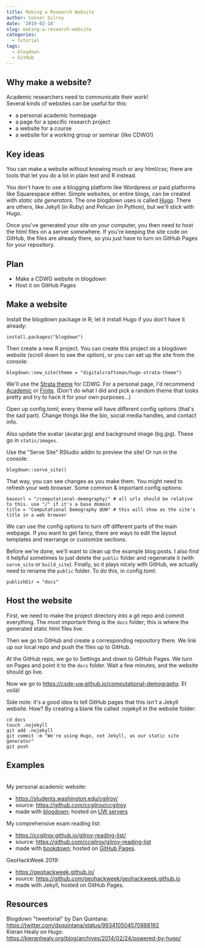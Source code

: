 ```yaml
---
title: Making a Research Website
author: Connor Gilroy
date: '2019-02-14'
slug: making-a-research-website
categories:
  - tutorial
tags:
  - blogdown
  - GitHub
---
```


## Why make a website?

Academic researchers need to communicate their work!  
Several kinds of websites can be useful for this:

- a personal academic homepage
- a page for a specific research project
- a website for a course
- a website for a working group or seminar (like CDWG!)

## Key ideas

You can make a website without knowing much or any html/css; there are tools that let you do a lot in plain text and R instead.

You don't have to use a blogging platform like Wordpress or paid platforms like Squarespace either. Simple websites, or entire blogs, can be created with *static site generators*. The one blogdown uses is called [Hugo](https://gohugo.io/). There are others, like Jekyll (in Ruby) and Pelican (in Python), but we'll stick with Hugo.

Once you've generated your site on your computer, you then need to host the html files on a server somewhere. If you're keeping the site code on GitHub, the files are already there, so you just have to turn on GitHub Pages for your repository.

## Plan

- Make a CDWG website in blogdown
- Host it on GitHub Pages

## Make a website

Install the blogdown package in R; let it install Hugo if you don't have it already:

```
install.packages("blogdown")
```

Then create a new R project. You can create this project *as* a blogdown website (scroll down to see the option), or you can set up the site from the console:

```
blogdown::new_site(theme = "digitalcraftsman/hugo-strata-theme")
```

We'll use the [Strata theme](https://themes.gohugo.io/strata/) for CDWG. For a personal page, I'd recommend [Academic](https://themes.gohugo.io/academic/) or [Finite](https://themes.gohugo.io/finite/). (Don't do what I did and pick a random theme that looks pretty and try to hack it for your own purposes...)

Open up config.toml; every theme will have different config options (that's the sad part). Change things like the bio, social media handles, and contact info.

Also update the avatar (avatar.jpg) and background image (bg.jpg). These go in `static/images`.

Use the "Serve Site" RStudio addin to preview the site! Or run in the console:

```
blogdown::serve_site()
```

That way, you can see changes as you make them. You might need to refresh your web browser. Some common & important config options: 

```
baseurl = "/computational-demography/" # all urls should be relative to this. use "/" if it's a base domain
title = "Computational Demography @UW" # this will show as the site's title in a web browser
```

We can use the config options to turn off different parts of the main webpage. If you want to get fancy, there are ways to edit the layout templates and rearrange or customize sections.

Before we're done, we'll want to clean up the example blog posts. I also find it helpful sometimes to just delete the `public` folder and regenerate it (with `serve_site` or `build_site`). Finally, so it plays nicely with GitHub, we actually need to rename the `public` folder. To do this, in config.toml:

```
publishDir = "docs"
```

## Host the website

First, we need to make the project directory into a git repo and commit everything. The most important thing is the `docs` folder; this is where the generated static html files live.

Then we go to GitHub and create a corresponding repository there. We link up our local repo and push the files up to GitHub.

At the GitHub repo, we go to Settings and down to GitHub Pages. We turn on Pages and point it to the `docs` folder. Wait a few minutes, and the website should go live.

Now we go to https://csde-uw.github.io/computational-demography. Et voilà!

Side note: it's a good idea to tell GitHub pages that this *isn't* a Jekyll website. How? By creating a blank file called .nojekyll in the website folder:

```
cd docs
touch .nojekyll
git add .nojekyll
git commit -m "We're using Hugo, not Jekyll, as our static site generator"
git push
```

## Examples
<br>
My personal academic website:

- https://students.washington.edu/cgilroy/
- source: https://github.com/ccgilroy/ccgilroy
- made with [blogdown](https://bookdown.org/yihui/blogdown/); hosted on [UW servers](https://itconnect.uw.edu/connect/web-publishing/shared-hosting/)

My comprehensive exam reading list:  

- https://ccgilroy.github.io/gilroy-reading-list/
- source: https://github.com/ccgilroy/gilroy-reading-list
- made with [bookdown](https://bookdown.org/); hosted on [GitHub Pages](https://pages.github.com/).

GeoHackWeek 2019:

- https://geohackweek.github.io/
- source: https://github.com/geohackweek/geohackweek.github.io
- made with Jekyll, hosted on GitHub Pages.

## Resources

Blogdown "tweetorial" by Dan Quintana: https://twitter.com/dsquintana/status/993410504570888192  
Kieran Healy on Hugo: https://kieranhealy.org/blog/archives/2014/02/24/powered-by-hugo/

